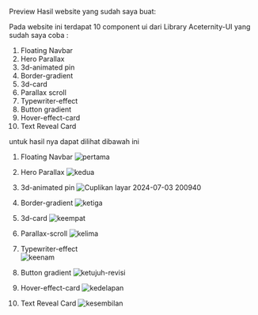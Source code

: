 Preview Hasil website yang sudah saya buat:

 Pada website ini terdapat 10 component ui dari Library Aceternity-UI yang sudah saya coba :
  1. Floating Navbar 
  2. Hero Parallax
  3. 3d-animated pin
  4. Border-gradient
  5. 3d-card
  6. Parallax scroll
  7. Typewriter-effect
  8. Button gradient
  9. Hover-effect-card
  10. Text Reveal Card

  untuk hasil nya dapat dilihat dibawah ini 

   1. Floating Navbar
     ![pertama](https://github.com/firdauzynuzula/acertenity-ui/assets/142510245/96dac3c4-58ea-4d03-bc3f-271f9e66d758)

  2. Hero Parallax
     ![kedua](https://github.com/firdauzynuzula/acertenity-ui/assets/142510245/b98c5d08-5046-49c3-89a5-84277cf5acc3)

  3. 3d-animated pin
   ![Cuplikan layar 2024-07-03 200940](https://github.com/firdauzynuzula/acertenity-ui/assets/142510245/c920a1ed-c016-439d-b215-553fbeff42c3)
   
 4. Border-gradient
    ![ketiga](https://github.com/user-attachments/assets/9cbd14c2-fc59-4f33-a456-8f17b85e08c6)

 5. 3d-card
    ![keempat](https://github.com/user-attachments/assets/47a76894-2fbe-42d3-a821-9b18a5f3a096)

6. Parallax-scroll
   ![kelima](https://github.com/user-attachments/assets/9d877551-6349-4349-8423-73f27cf6ce6f)

7. Typewriter-effect     
   ![keenam](https://github.com/user-attachments/assets/f708eabb-19d8-4cf9-999f-f2c0b3e405e4)

8. Button gradient
  ![ketujuh-revisi](https://github.com/user-attachments/assets/0ccd72ce-ec43-47e7-af9d-af01d0cf569b)

9. Hover-effect-card
   ![kedelapan](https://github.com/user-attachments/assets/8968e0c1-218c-489f-b4ae-a75b202a31b6)

10. Text Reveal Card 
    ![kesembilan](https://github.com/user-attachments/assets/e8ff18f3-15e1-4944-94d0-a4d78bb9bc61)
